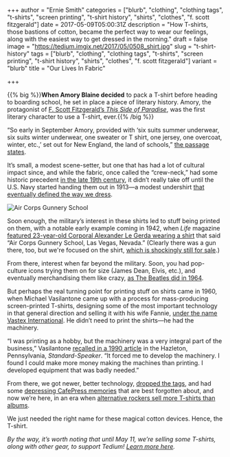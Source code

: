 +++
author = "Ernie Smith"
categories = ["blurb", "clothing", "clothing tags", "t-shirts", "screen printing", "t-shirt history", "shirts", "clothes", "f. scott fitzgerald"]
date = 2017-05-09T05:00:31Z
description = "How T-shirts, those bastions of cotton, became the perfect way to wear our feelings, along with the easiest way to get dressed in the morning."
draft = false
image = "https://tedium.imgix.net/2017/05/0508_shirt.jpg"
slug = "t-shirt-history"
tags = ["blurb", "clothing", "clothing tags", "t-shirts", "screen printing", "t-shirt history", "shirts", "clothes", "f. scott fitzgerald"]
variant = "blurb"
title = "Our Lives In Fabric"

+++

{{% big %}}**When Amory Blaine decided** to pack a T-shirt before heading to boarding school, he set in place a piece of literary history. Amory, the protagonist of [F. Scott Fitzgerald’s *This Side of Paradise*](http://amzn.to/2pYazZ7), was the first literary character to use a T-shirt, ever.{{% /big %}}

“So early in September Amory, provided with ‘six suits summer underwear, six suits winter underwear, one sweater or T shirt, one jersey, one overcoat, winter, etc.,’ set out for New England, the land of schools,” [the passage states](https://books.google.com/books?id=cJ9aAAAAMAAJ&pg=PA23).

It’s small, a modest scene-setter, but one that has had a lot of cultural impact since, and while the fabric, once called the “crew-neck,” had some historic precedent [in the late 19th century](http://www.nytimes.com/2013/09/22/magazine/who-made-that-t-shirt.html), it didn’t really take off until the U.S. Navy started handing them out in 1913—a modest undershirt [that eventually defined the way we dress](https://www.thestar.com/life/fashion_style/2013/08/02/the_tshirt_turns_100.html).

![Air Corps Gunnery School](http://res.cloudinary.com/tedium/image/upload/v1494297254/ge1pfv8s0a4vn3tofgr1.jpg)

Soon enough, the military’s interest in these shirts led to stuff being printed on them, with a notable early example coming in 1942, when *Life* magazine [featured 23-year-old Corporal Alexander Le Gerda wearing a shirt](https://thecavenderdiary.com/2014/02/03/life-magazine-july-13-1942/) that said “Air Corps Gunnery School, Las Vegas, Nevada.” (Clearly there was a gun there, too, but we're focused on the shirt, [which is shockingly still for sale](http://amzn.to/2petgIU).)

From there, interest when far beyond the military. Soon, you had pop-culture icons trying them on for size (James Dean, Elvis, etc.), and eventually merchandising them like crazy, [as The Beatles did in 1964](https://www.newspapers.com/clip/10859583/).

But perhaps the real turning point for printing stuff on shirts came in 1960, when Michael Vasilantone came up with a process for mass-producing screen-printed T-shirts, designing some of the most important technology in that general direction and selling it with his wife Fannie, [under the name Vastex International](http://www.vastex.com/About-Us/About-Us.php). He didn’t need to print the shirts—he had the machinery.

“I was printing as a hobby, but the machinery was a very integral part of the business,” Vasilantone [recalled in a 1990 article](https://www.newspapers.com/clip/10860189/) in the Hazleton, Pennsylvania, *Standard-Speaker*. “It forced me to develop the machinery. I found I could make more money making the machines than printing. I developed equipment that was badly needed.”

From there, we got newer, better technology, [dropped the tags](http://tedium.co/2016/05/31/clothing-tags-why-they-exist/), and had some [depressing CafePress memories](https://www.techdirt.com/articles/20150917/11350332285/ben-carsons-lawyer-threatens-cafepress-because-ben-carson-supporters-are-creating-t-shirts-supporting-carson.shtml) that are best forgotten about, and now we’re here, in an era when [alternative rockers sell more T-shirts than albums](http://www.digitalmusicnews.com/2014/09/09/youre-selling-t-shirts-genre/).

We just needed the right name for these magical cotton devices. Hence, the T-shirt.

*By the way, it’s worth noting that until May 11, we’re selling some T-shirts, along with other gear, to support Tedium! [Learn more here](https://vacord.com/tedium/).*